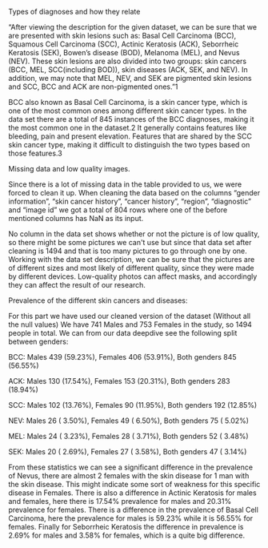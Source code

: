 Types of diagnoses and how they relate

“After viewing the description for the given dataset, we can be sure that we are presented with skin lesions such as: Basal Cell Carcinoma (BCC), Squamous Cell Carcinoma (SCC), Actinic Keratosis (ACK), Seborrheic Keratosis (SEK), Bowen’s disease (BOD), Melanoma (MEL), and Nevus (NEV).  These skin lesions are also divided into two groups: skin cancers (BCC, MEL, SCC(including BOD)), skin diseases (ACK, SEK, and NEV).  In addition, we may note that MEL, NEV, and SEK are pigmented skin lesions and SCC, BCC and ACK are non-pigmented ones.”1

BCC also known as Basal Cell Carcinoma, is a skin cancer type, which is one of the most common ones among different skin cancer types. In the data set there are a total of 845 instances of the BCC diagnoses, making it the most common one in the dataset.2 It generally contains features like bleeding, pain and present elevation. Features that are shared by the SCC skin cancer type, making it difficult to distinguish the two types based on those features.3

Missing data and low quality images.

Since there is a lot of missing data in the table provided to us, we were forced to clean it up.
When cleaning the data based on the columns “gender information”, “skin cancer history”, “cancer history”, 
“region”, “diagnostic” and “image id” we got a total of 804 rows where one of the before mentioned columns has NaN as its input.

No column in the data set shows whether or not the picture is of low quality, so there might be some pictures we can't use but since that data set after cleaning is 1494 
and that is too many pictures to go through one by one. Working with the data set description, we can be sure that the pictures are of different sizes and most likely of different quality, since they were made by different devices. Low-quality photos can affect masks, and accordingly they can affect the result of our research.

Prevalence of the different skin cancers and diseases:

For this part we have used our cleaned version of the dataset (Without all the null values)
We have 741 Males and 753 Females in the study, so 1494 people in total.
We can from our data deepdive see the following split between genders:

BCC: Males 439 (59.23%), Females 406 (53.91%), Both genders 845 (56.55%)

ACK: Males 130 (17.54%), Females 153 (20.31%), Both genders 283 (18.94%)

SCC: Males 102 (13.76%), Females 90  (11.95%), Both genders 192 (12.85%)

NEV: Males 26  ( 3.50%), Females 49  ( 6.50%), Both genders 75  ( 5.02%)

MEL: Males 24  ( 3.23%), Females 28  ( 3.71%), Both genders 52  ( 3.48%)

SEK: Males 20  ( 2.69%), Females 27  ( 3.58%), Both genders 47  ( 3.14%)

From these statistics we can see a significant difference in the prevalence of Nevus, there are almost 2 females with the skin disease for 1 man with the skin disease. 
This might indicate some sort of weakness for this specific disease in Females. 
There is also a difference in Actinic Keratosis for males and females, here there is 17.54% prevalence for males and 20.31% prevalence for females. 
There is a difference in the prevalence of Basal Cell Carcinoma, here the prevalence for males is 59.23% while it is 56.55% for females. 
Finally for Seborrheic Keratosis the difference in prevalence is  2.69% for males and 3.58% for females, which is a quite big difference.

